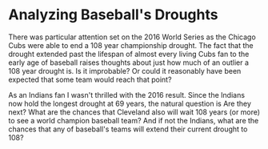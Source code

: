 # Analyzing Baseball's Droughts

There was particular attention set on the 2016 World Series as the Chicago Cubs were able to end a 108 year championship drought. The fact that the drought extended past the lifespan of almost every living Cubs fan to the early age of baseball raises thoughts about just how much of an outlier a 108 year drought is. Is it improbable? Or could it reasonably have been expected that some team would reach that point?

As an Indians fan I wasn't thrilled with the 2016 result. Since the Indians now hold the longest drought at 69 years, the natural question is Are they next? What are the chances that Cleveland also will wait 108 years (or more) to see a world champion baseball team? And if not the Indians, what are the chances that any of baseball's teams will extend their current drought to 108?
